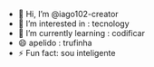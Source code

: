 - 👋 Hi, I’m @iago102-creator
- 👀 I’m interested in : tecnology
- 🌱 I’m currently learning : codificar
- 😄 apelido : trufinha
- ⚡ Fun fact: sou inteligente 

<!---
iago102-creator/iago102-creator is a ✨ special ✨ repository because its `README.md` (this file) appears on your GitHub profile.
You can click the Preview link to take a look at your changes.
--->
